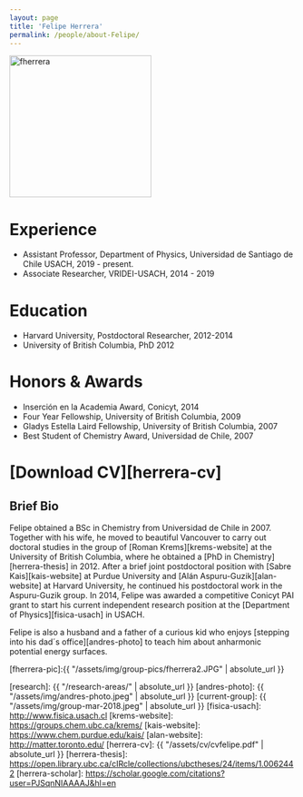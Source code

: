 ```yaml
---
layout: page
title: 'Felipe Herrera'
permalink: /people/about-Felipe/
---
```


<img src="{{absolute_url}}/assets/img/group-pics/fherrera2.JPG" alt="fherrera" width="250"/>

# Experience

 - Assistant Professor, Department of Physics, Universidad de Santiago de Chile USACH, 2019 - present.
 - Associate Researcher, VRIDEI-USACH, 2014 - 2019

# Education
 
 - Harvard University, Postdoctoral Researcher, 2012-2014
 - University of British Columbia, PhD 2012
  
# Honors & Awards
 
 - Inserción en la Academia Award, Conicyt, 2014
 - Four Year Fellowship, University of British Columbia, 2009
 - Gladys Estella Laird Fellowship, University of British Columbia, 2007
 - Best Student of Chemistry Award, Universidad de Chile, 2007
 
# [Download CV][herrera-cv]
 


## Brief Bio

Felipe obtained a BSc in Chemistry from Universidad de Chile in 2007. Together with his wife, he moved to beautiful Vancouver to carry out doctoral studies in the group of [Roman Krems][krems-website] at the University of British Columbia, where he obtained a [PhD in Chemistry][herrera-thesis] in 2012. After a brief joint postdoctoral position with [Sabre Kais][kais-website] at Purdue University and [Alán Aspuru-Guzik][alan-website] at Harvard University, he continued his postdoctoral work in the Aspuru-Guzik group. In 2014, Felipe was awarded a competitive Conicyt PAI grant to start his current independent research position at the [Department of Physics][fisica-usach] in USACH. 

Felipe is also a husband and a father of a curious kid who enjoys [stepping into his dad´s office][andres-photo] to teach him about anharmonic potential energy surfaces.


[fherrera-pic]:{{ "/assets/img/group-pics/fherrera2.JPG" | absolute_url }} 

[research]: {{ "/research-areas/" | absolute_url }}
[andres-photo]: {{ "/assets/img/andres-photo.jpeg" | absolute_url }}
[current-group]: {{ "/assets/img/group-mar-2018.jpeg" | absolute_url }}
[fisica-usach]: http://www.fisica.usach.cl
[krems-website]: https://groups.chem.ubc.ca/krems/ 
[kais-website]: https://www.chem.purdue.edu/kais/
[alan-website]: http://matter.toronto.edu/
[herrera-cv]: {{ "/assets/cv/cvfelipe.pdf" | absolute_url }}
[herrera-thesis]: https://open.library.ubc.ca/cIRcle/collections/ubctheses/24/items/1.0062442
[herrera-scholar]: https://scholar.google.com/citations?user=PJSqnNIAAAAJ&hl=en
